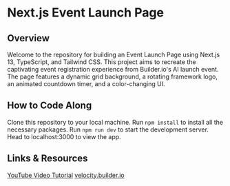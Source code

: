 # Next.js Event Launch Page

## Overview

Welcome to the repository for building an Event Launch Page using Next.js 13, TypeScript, and Tailwind CSS. This project aims to recreate the captivating event registration experience from Builder.io's AI launch event. The page features a dynamic grid background, a rotating framework logo, an animated countdown timer, and a color-changing UI.

## How to Code Along

Clone this repository to your local machine.
Run `npm install` to install all the necessary packages.
Run `npm run dev` to start the development server.
Head to localhost:3000 to view the app.

## Links & Resources

[YouTube Video Tutorial](https://youtu.be/VPpw6_S44J0?si=iRwJa8J4CkoQJn0a)
[velocity.builder.io](https://velocity.builder.io/)
